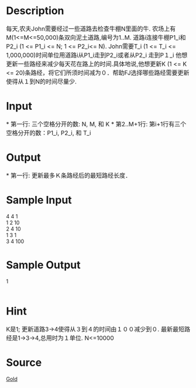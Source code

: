 
# Description

<div class="content"><p><span style="font-size: medium">每天,农夫John需要经过一些道路去检查牛棚N里面的牛. 农场上有M(1&lt;=M&lt;=50,000)条双向泥土道路,编号为1..M. 道路i连接牛棚P1_i和P2_i (1 &lt;= P1_i &lt;= N; 1 &lt;= P2_i&lt;= N). John需要T_i (1 &lt;= T_i &lt;= 1,000,000)时间单位用道路i从P1_i走到P2_i或者从P2_i 走到P１_i 他想更新一些路经来减少每天花在路上的时间.具体地说,他想更新K (1 &lt;= K &lt;= 20)条路经，将它们所须时间减为０．帮助FJ选择哪些路经需要更新使得从１到N的时间尽量少. </span></p></div>

# Input

<div class="content"><p><span style="font-size: medium">* 第一行: 三个空格分开的数: N, M, 和 K * 第2..M+1行: 第i+1行有三个空格分开的数：P1_i, P2_i, 和 T_i </span></p></div>

# Output

<div class="content"><p><span style="font-size: medium">* 第一行: 更新最多Ｋ条路经后的最短路经长度．</span></p></div>

# Sample Input

<div class="content"><span class="sampledata">4 4 1<br/>
1 2 10<br/>
2 4 10<br/>
1 3 1<br/>
3 4 100<br/>
</span></div>

# Sample Output

<div class="content"><span class="sampledata">1<br/>
<br/>
</span></div>

# Hint

<div class="content"><p></p><p><span style="font-size: medium">K是1; 更新道路3-&gt;4使得从３到４的时间由１００减少到０. 最新最短路经是1-&gt;3-&gt;4,总用时为１单位. N&lt;=10000</span></p><p></p></div>

# Source

<div class="content"><p><a href="problemset.php?search=Gold">Gold</a></p></div>

